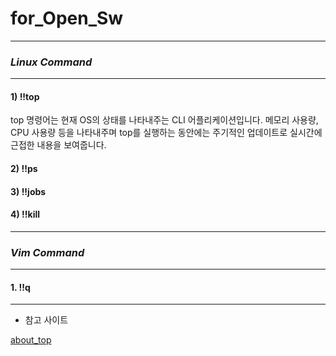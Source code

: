 # for_Open_Sw

---

### ***Linux Command***

---

#### 1) **!!top**
top 명령어는 현재 OS의 상태를 나타내주는 CLI 어플리케이션입니다. 메모리 사용량, CPU 사용량 등을 나타내주며 top를 실행하는 동안에는 주기적인 업데이트로 실시간에 근접한 내용을 보여줍니다.



#### 2) **!!ps**




#### 3) **!!jobs**




#### 4) **!!kill**

---


### ***Vim Command***

***

#### 1. **!!q**


***

* 참고 사이트

[about_top](https://sabarada.tistory.com/146"top")



